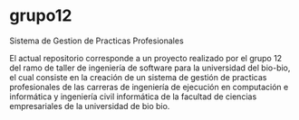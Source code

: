 grupo12
=======

Sistema de Gestion de Practicas Profesionales


El actual repositorio corresponde a un proyecto realizado por el grupo 12 del ramo de 
taller de ingeniería de software para la universidad del bio-bio, el cual consiste en 
la creación de un sistema de gestión de practicas profesionales de las carreras de 
ingeniería de ejecución en computación e informática y ingeniería civil informática de 
la facultad de ciencias empresariales de la universidad de bio bio.
